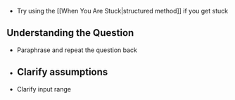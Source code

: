 - Try using the [[When You Are Stuck|structured method]] if you get stuck

## Understanding the Question
- Paraphrase and repeat the question back
- Clarify assumptions
	- 
- Clarify input range